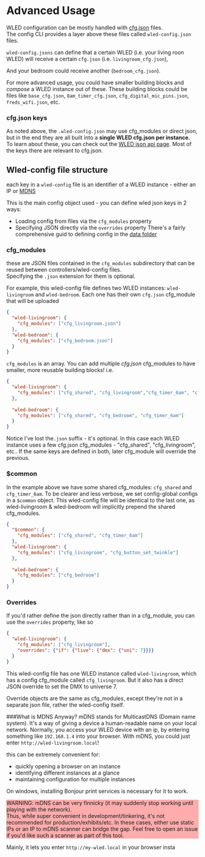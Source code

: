 # Advanced Usage
WLED configuration can be mostly handled with [cfg.json](https://kno.wled.ge/interfaces/json-api/) files. <br/>
The config CLI provides a layer above these files called `wled-config.json` files.

`wled-config.jsons` can define that a certain WLED (i.e. your living roon WLED) will receive a certain `cfg.json` (i.e. `livingroom_cfg.json`),

And your bedroom could receive another (`bedroom_cfg.json`).

For more advanced usage, you could have smaller building blocks and _compose_ a WLED instance out of these.
These building blocks could be files like `base_cfg.json`, `8am_timer_cfg.json`, `cfg_digital_mic_pins.json`,
`freds_wifi.json`, etc.

### cfg.json keys
As noted above, the `.wled-config.json` may use cfg_modules or direct json, but in the end they are all built into a **single WLED cfg.json per instance.** <br/>
To learn about these, you can check out the [WLED json api page](https://kno.wled.ge/interfaces/json-api/).
Most of the keys there are relevant to cfg.json.

## Wled-config file structure
each key in a `wled-config` file is an identifier of a WLED instance - either an IP or [MDNS](#what-is-mdns-anyway)

This is the main config object used -
you can define wled json keys in 2 ways:
* Loading config from files via the `cfg_modules` property
* Specifying JSON directly via the `overrides` property
There's a fairly comprehensive guid to defining config in the [data folder](./data/README.md)

### cfg_modules
these are JSON files contained in the `cfg_modules` subdirectory that can be reused between controllers/wled-config files.\
Specifying the `.json` extension for them is optional.

For example, this wled-config file defines two WLED instances: `wled-livingroom` and `wled-bedroom`.
Each one has their own `cfg.json` cfg_module that will be uploaded
```json
{
  "wled-livingroom": {
    "cfg_modules": ["cfg_livingroom.json"]
  },
  "wled-bedroom": {
    "cfg_modules": ["cfg_bedroom.json"]
  }
}
```
`cfg_modules` is an array.
You can add multiple *cfg.json* cfg_modules to have smaller, more reusable building blocks!
i.e.
```json
{
  "wled-livingroom": {
    "cfg_modules": ["cfg_shared", "cfg_livingroom","cfg_timer_6am", "cfg_button_set_twinkle"]
  },
  
  "wled-bedroom": {
    "cfg_modules": ["cfg_shared", "cfg_bedroom", "cfg_timer_6am"]
  }
}
```
Notice I've lost the`.json` suffix - it's optional.
In this case each WLED instance uses a few cfg.json cfg_modules - "cfg_shared", "cfg_livingroom", etc..
If the same keys are defined in both, later cfg_module will override the previous. 

### $common
In the example above we have some shared cfg_modules: `cfg_shared` and `cfg_timer_6am`.
To be clearer and less verbose, we set config-global configs in a `$common` object.
This wled-config file will be identical to the last one,
as wled-livingroom & wled-bedroom will implicitly prepend the shared cfg_modules.


```json
{
  "$common": {
    "cfg_modules": ["cfg_shared", "cfg_timer_6am"]
  },
  "wled-livingroom": {
    "cfg_modules": ["cfg_livingroom", "cfg_button_set_twinkle"]
  },
  
  "wled-bedroom": {
    "cfg_modules": ["cfg_bedroom"]
  }
}
```

### Overrides
If you'd rather define the json directly rather than in a cfg_module,
you can use the `overrides` property, like so
```json
{
  "wled-livingroom": {
    "cfg_modules": ["cfg_livingroom"],
    "overrides": {"if": {"live": {"dmx": {"uni": 7}}}}
  }
}
```
This wled-config file has one WLED instance called `wled-livingroom`, which has a config cfg_module called `cfg_livingroom`.
But it also has a direct JSON override to set the DMX to universe 7.

Override objects are the same as cfg_modules, except they're not in a separate json file, rather the wled-config itself.

###What is MDNS Anyway?
mDNS stands for MulticastDNS (Domain name system).
It's a way of giving a device a human-readable name on your local network.
Normally, you access your WLED device with an ip, by entering something like `192.168.1.4` into your browser.
With mDNS, you could just enter `http://wled-livingroom.local`!

this can be extremely convenient for:
* quickly opening a browser on an instance
* identifying different instances at a glance
* maintaining configuration for multiple instances

On windows, installing Bonjour print services is necessary for it to work. 
<div style="background-color: #ff666688">
WARNING: mDNS can be very finnicky (it may suddenly stop working until playing with the network).<br/>
Thus, while super convenient in development/tinkering, it's not recommended for production/exhibits/etc.
In these cases, either use static IPs or an IP to mDNS scanner can bridge the gap.
Feel free to open an issue if you'd like such a scanner as part of this tool.
</div>

Mainly, it lets you enter `http://my-wled.local` in your browser insta